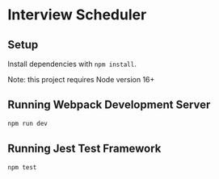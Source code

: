 # Interview Scheduler

## Setup

Install dependencies with `npm install`.

Note: this project requires Node version 16+

## Running Webpack Development Server

```sh
npm run dev
```

## Running Jest Test Framework

```sh
npm test
```
